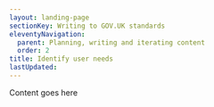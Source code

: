 ```yaml
---
layout: landing-page
sectionKey: Writing to GOV.UK standards
eleventyNavigation:
  parent: Planning, writing and iterating content
  order: 2
title: Identify user needs
lastUpdated:
---
```

Content goes here
